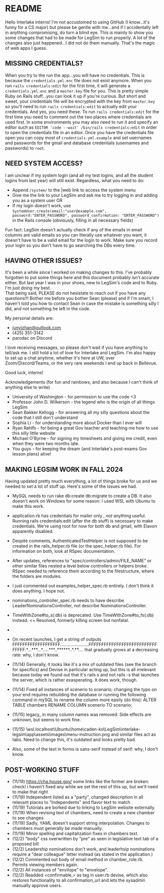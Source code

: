 # README

Hello Interlake interns! I'm not accustomed to using GitHub (I know...it's funny for a CS major) but please be gentle with me...and if I accidentally left in anything compromising, do turn a blind eye. This is mainly to show you some changes that had to be made for LegSim to run properly. A lot of the changes also just happened...I did not do them manually. That's the magic of web apps I guess.  

## MISSING CREDENTIALS?

When you try to the run the app...you will have no credentials. This is because the `credentials.yml.enc` file does not exist anymore. When you run `rails credentials:edit` for the first time, it will generate a `credentials.yml.enc` and a `master.key` file for you. This is pretty simple Ruby on Rails stuff...you can look it up if you're curious. But short and sweet, your credentials file will be encrypted with the key from `master.key` so you'll need to run `rails credentials:edit` to actually edit your credentials. And yes, you need these. To run `rails credentials:edit` for the first time you need to comment out the two places where credentials are used first. In some environments you may also need to run it and specify an editor such as `EDITOR 'code --wait' /bin/rails credentials:edit` in order to open the credentials file in an editor. Once you have the credentials file open you can copy most of `credentials.yml.example` and set usernames and passwords for the gmail and database credentials (usernames and passwords) to `root`.

## NEED SYSTEM ACCESS?

I am unclear if my system login (and all my test logins, and all the student logins from last year) will still exist. Regardless, what you need to do:  
* Append `/system/` to the |web link to access the system menu
* Give me the link to your LegSim and ask me to try logging in and adding you as a system user OR
* If my login doesn't work, use `SystemUser.create(email:"user@example.com", password:"ENTER_PASSWORD", password_confirmation: "ENTER_PASSWORD")` in the Rails console (obviously, filling in all necessary fields)

Fun fact: LegSim doesn't actually check if any of the emails in email columns are valid emails so you can literally use whatever you want, it doesn't have to be a valid email for the login to work. Make sure you record your login so you don't have to go searching the DBs every time.  

## HAVING OTHER ISSUES?

It's been a while since I worked on making changes to this. I've probably forgotten to put some things here and this document probably isn't accurate either. But last year I was in your shoes, new to LegSim's code and to Ruby. I'm just doing my best.  
That being said, PLEASE do not hesistate to reach out if you have any questions!!! Bother me before you bother Sean (please) and if I'm smart, I haven't told you how to contact Sean in case the mistake is something silly I did, and not something he left in the code.  

My personal details are:
* junyizhan@outlook.com
* (425) 351-3142
* parodac on Discord

I love receiving messages, so please don't wait if you have anything to tell/ask me. I still hold a lot of love for Interlake and LegSim. I'm also happy to set up a chat anytime, whether it's here at UW, over Zoom/Discord/Teams, or the very rare weekends I end up back in Bellevue.   

Good luck, interns!  

Acknowledgements (for fun and rainbows, and also because I can't think of anything else to write)
* University of Washington - for permission to use the code <3
* Professor John D. Wilkerson - the legend who is the origin of all things LegSim 
* Sean Bakker Kellogg - for answering all my silly questions about the code that I still don't understand
* Sophia Li - for understanding more about Docker than I ever will
* Ryan Rahlfs - for being a great Gov teacher and teaching me how to use this silly little website
* Michael O'Byrne - for signing my timesheets and giving me credit, even when they were two months late.
* You guys - for keeping the dream (and Interlake's post-exams Gov lesson plans) alive!

## MAKING LEGSIM WORK IN FALL 2024

Having updated pretty much everything, a lot of things broke for us and we needed to set a lot of stuff up. Here's some of the issues we had.

- MySQL needs to run rake db:create db:migrate to create a DB. It also doesn't work on Windows for some reason: I used WSL with Ubuntu to make this work.
- application.rb has credentials for mailer only , *not* anything useful. Running rails credentials:edit (after the db stuff) is necessary to make credentials. We're using root for now for both db and gmail, with Elavon apparently disabled.
- Despite comments, AuthenticatedTestHelper is not supposed to be created in the rails_helper.rb file (or the spec_helper.rb file). For information on both, look at RSpec documentation.
- After updates, references to "spec/controllers/admin/FILE_NAME" or other similar files nested a level below controllers or helpers broke. RSpec needed to reference them according to the filestructure, where the folders are modules.
- I just commented out examples_helper_spec.rb entirely. I don't think it does anything. I hope not.
- nominations_controller_spec.rb needs to have describe LeaderNominationsController, not describe NominationsController.
- TimeWithZone#to_s(:db) is deprecated. Use TimeWithZone#to_fs(:db) instead. <= Resolved, formerly killing screen but nonfatal.
- 
- On recent launches, I get a string of outputs FFFFFFFFFFFFFFFFFFF.......................FFFFFFFFFFFFFFFFFFFFFFFFFFFFFFFF.\*...\*\*\*...\*.....\*\*\*..\*\*\*\*\*\*..\*.\*\*.... that gradually grows at a decreasing rate: why, I don't know.

- (11/14) Generally, it looks like it's a mix of outdated files (see the branch for specifics) and Devise in particular acting up, but this is all irrelevant because today we found out that it's rails s and not rails -s that launches the server, which is rather exasperating. It does work, though.
- (11/14) Fixed all instances of scenerio to scenario; changing the typo on your end requires rebuilding the database or running the following command in mySQL to rename the column more easily (do this):
ALTER TABLE chambers RENAME COLUMN scenerio TO scenario;
- (11/15) legacy_ in many column names was removed. Side effects are unknown, but seems to work fine.
- (11/15) \\wsl.localhost\Ubuntu\home\caden-ko\LegSim\interlake-legsim\app\assets\images\menu-instruction.png and similar files act as tabs. Need to change this, it's outdated and looks pretty bad.
- Also, some of the text in forms is sans-serif instead of serif: why, I don't know.
## POST-WORKING STUFF
- (11/19) https://cha.house.gov/ some links like the former are broken: check! i haven't fixed any while we set the rest of this up, but we'll need to make that right
- (11/19) Independent listed as a "party", changed description in all relevant places to "Independents" and flavor text to match
- (11/19) Tutorials are borked due to linking to LegSim website externally.
- (11/19) When revising text of chambers, need to create a new chamber to see changes.
- (11/19) Sadly, YAML doesn't support string interpolation. Changes to chambers must generally be made manually.
- (11/19) Minor spelling and capitalization fixes in chambers text.
- (12/2) "body" css overwritten by "pre" as seen in legislative text tab of a proposed bill
- (12/2) Leadership nominations don't work, and leaderhsip nominations require a "dear colleague" letter instead (as stated in the application.)
- (12/2) Commented out body of email method in chamber_role.rb. Permits viewing members again.
- (12/2) All instances of "envilope" to "envelope".
- (12/2) Readded <confirmable,> as tag in user.rb devise, which also restores functionality to all confirmation_url and lets the sysadmin manually approve users.